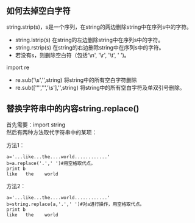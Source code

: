 ## 如何去掉空白字符

string.strip(s)，s是一个序列，在string的两边删除string中在序列s中的字符。
- string.lstrip(s)   在string的左边删除string中在序列s中的字符。
- string.rstrip(s)   在string的右边删除string中在序列s中的字符。
- 若没有s，则删除空白符（包括'\n', '\r',  '\t',  ' ')。

import re
- re.sub('\s','',string)  将string中的所有空白字符删除
- re.sub(['\"','\'','\s'],'',string)  将string中的所有空白字符及单双引号删除。

## 替换字符串中的内容string.replace()

首先需要：import string<br/>
然后有两种方法取代字符串中的某项：

方法1：
```
a='...like...the....world............'
b=a.replace('.',' ')#用空格取代点。
print b
like   the    world
```

方法2：
```
a='...like...the....world............'
b=string.replace(a,'.',' ')#对a进行操作，用空格取代点。
print b
like   the    world
```
